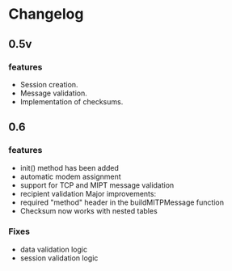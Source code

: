 # Changelog

## 0.5v
### features
- Session creation.
- Message validation.
- Implementation of checksums.

## 0.6
### features
- init() method has been added
- automatic modem assignment
- support for TCP and MIPT message validation
- recipient validation Major improvements:
- required "method" header in the buildMITPMessage function
- Checksum now works with nested tables

### Fixes
- data validation logic
- session validation logic
